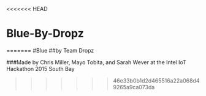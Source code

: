 <<<<<<< HEAD
# Blue-By-Dropz
=======
#Blue
##by Team Dropz

###Made by Chris Miller, Mayo Tobita, and Sarah Wever at the Intel IoT Hackathon 2015 South Bay
>>>>>>> 46e33b0b1d2d465516a22a068d49265a9ca073da
